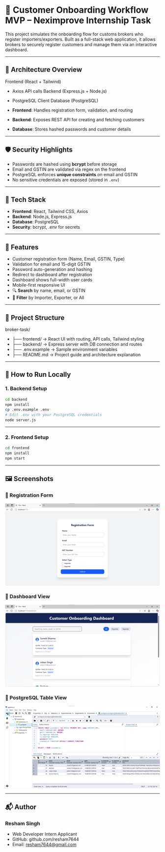 # 👤 Customer Onboarding Workflow MVP – Neximprove Internship Task

This project simulates the onboarding flow for customs brokers who register importers/exporters. Built as a full-stack web application, it allows brokers to securely register customers and manage them via an interactive dashboard.

---

## 📐 Architecture Overview

Frontend (React + Tailwind)
- Axios API calls
Backend (Express.js + Node.js)
- PostgreSQL Client
Database (PostgreSQL)


- **Frontend**: Handles registration form, validation, and routing
- **Backend**: Exposes REST API for creating and fetching customers
- **Database**: Stores hashed passwords and customer details

---

## 🛡️ Security Highlights

- Passwords are hashed using **bcrypt** before storage
- Email and GSTIN are validated via regex on the frontend
- PostgreSQL enforces **unique constraints** on email and GSTIN
- No sensitive credentials are exposed (stored in `.env`)

---

## 🔧 Tech Stack

- **Frontend**: React, Tailwind CSS, Axios
- **Backend**: Node.js, Express.js
- **Database**: PostgreSQL
- **Security**: bcrypt, .env for secrets

---

## 🚀 Features

- Customer registration form (Name, Email, GSTIN, Type)
- Validation for email and 15-digit GSTIN
- Password auto-generation and hashing
- Redirect to dashboard after registration
- Dashboard shows full-width user cards
- Mobile-first responsive UI
- 🔍 **Search** by name, email, or GSTIN
- 🧭 **Filter** by Importer, Exporter, or All

---

## 📁 Project Structure

broker-task/
- ├── frontend/ → React UI with routing, API calls, Tailwind styling
- ├── backend/ → Express server with DB connection and routes
- ├── .env.example → Sample environment variables
- ├── README.md → Project guide and architecture explanation


---

## 🧪 How to Run Locally

### 1. Backend Setup

```bash
cd backend
npm install
cp .env.example .env
# Edit .env with your PostgreSQL credentials
node server.js
```

---

### 2. Frontend Setup

```bash
cd frontend
npm install
npm start
```

---

## 🖼️ Screenshots

### 🔹 Registration Form
![Registration](./screenshots/registration-form.png)

### 🔹 Dashboard View
![Dashboard](./screenshots/dashboard.png)

### 🔹 PostgreSQL Table View
![Database](./screenshots/db-table.png)

---

## 📬 Author

### Resham Singh
- Web Developer Intern Applicant
- GitHub: github.com/resham7644
- Email: resham7644@gmail.com

